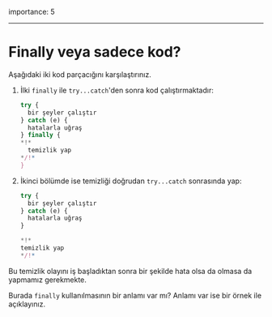 importance: 5

---

# Finally veya sadece kod?

Aşağıdaki iki kod parçacığını karşılaştırınız.

1. İlki `finally` ile `try...catch`'den sonra kod çalıştırmaktadır:

    ```js
    try {
      bir şeyler çalıştır
    } catch (e) {
      hatalarla uğraş
    } finally {
    *!*
      temizlik yap
    */!*
    }
    ```
2. İkinci bölümde ise temizliği doğrudan `try...catch` sonrasında yap:

    ```js
    try {
      bir şeyler çalıştır
    } catch (e) {
      hatalarla uğraş
    }

    *!*
    temizlik yap
    */!*
    ```

Bu temizlik olayını iş başladıktan sonra bir şekilde hata olsa da olmasa da yapmamız gerekmekte.

Burada `finally` kullanılmasının bir anlamı var mı? Anlamı var ise bir örnek ile açıklayınız.